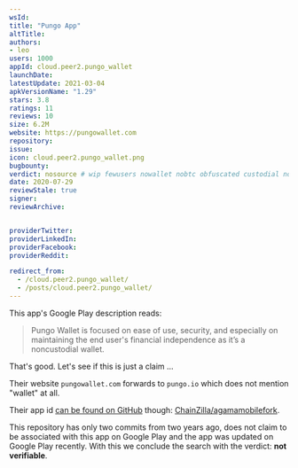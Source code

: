 ```yaml
---
wsId: 
title: "Pungo App"
altTitle: 
authors:
- leo
users: 1000
appId: cloud.peer2.pungo_wallet
launchDate: 
latestUpdate: 2021-03-04
apkVersionName: "1.29"
stars: 3.8
ratings: 11
reviews: 10
size: 6.2M
website: https://pungowallet.com
repository: 
issue: 
icon: cloud.peer2.pungo_wallet.png
bugbounty: 
verdict: nosource # wip fewusers nowallet nobtc obfuscated custodial nosource nonverifiable reproducible bounty defunct
date: 2020-07-29
reviewStale: true
signer: 
reviewArchive:


providerTwitter: 
providerLinkedIn: 
providerFacebook: 
providerReddit: 

redirect_from:
  - /cloud.peer2.pungo_wallet/
  - /posts/cloud.peer2.pungo_wallet/
---
```



This app's Google Play description reads:

> Pungo Wallet is focused on ease of use, security, and especially on
  maintaining the end user's financial independence as it’s a noncustodial
  wallet.

That's good. Let's see if this is just a claim ...

Their website `pungowallet.com` forwards to `pungo.io` which does not mention
"wallet" at all.

Their app id [can be found on
GitHub](https://github.com/search?l=XML&q=%22cloud.peer2.pungo_wallet%22&type=Code)
though: [ChainZilla/agamamobilefork](https://github.com/ChainZilla/agamamobilefork).

This repository has only two commits from two years ago, does not claim to be
associated with this app on Google Play and the app was updated on Google Play
recently. With this we conclude the search with the verdict: **not verifiable**.
